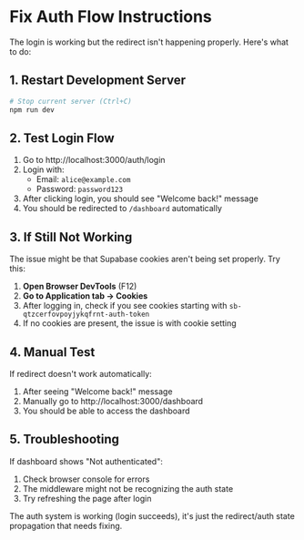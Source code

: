 # Fix Auth Flow Instructions

The login is working but the redirect isn't happening properly. Here's what to do:

## 1. Restart Development Server
```bash
# Stop current server (Ctrl+C)
npm run dev
```

## 2. Test Login Flow
1. Go to http://localhost:3000/auth/login
2. Login with:
   - Email: `alice@example.com`
   - Password: `password123`
3. After clicking login, you should see "Welcome back!" message
4. You should be redirected to `/dashboard` automatically

## 3. If Still Not Working

The issue might be that Supabase cookies aren't being set properly. Try this:

1. **Open Browser DevTools** (F12)
2. **Go to Application tab → Cookies**
3. After logging in, check if you see cookies starting with `sb-qtzcerfovpoyjykqfrnt-auth-token`
4. If no cookies are present, the issue is with cookie setting

## 4. Manual Test
If redirect doesn't work automatically:
1. After seeing "Welcome back!" message
2. Manually go to http://localhost:3000/dashboard
3. You should be able to access the dashboard

## 5. Troubleshooting
If dashboard shows "Not authenticated":
1. Check browser console for errors
2. The middleware might not be recognizing the auth state
3. Try refreshing the page after login

The auth system is working (login succeeds), it's just the redirect/auth state propagation that needs fixing.